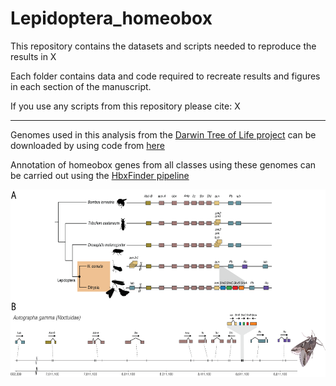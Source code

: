 # Lepidoptera_homeobox
This repository contains the datasets and scripts needed to reproduce the results in X

Each folder contains data and code required to recreate results and figures in each section of the manuscript.

If you use any scripts from this repository please cite:
X

---

Genomes used in this analysis from the [Darwin Tree of Life project](https://www.darwintreeoflife.org/) can be downloaded by using code from [here](https://github.com/PeterMulhair/DToL_insects)

Annotation of homeobox genes from all classes using these genomes can be carried out using the [HbxFinder pipeline](https://github.com/PeterMulhair/HbxFinder)


<div align="center">
<p align="center">
<img src="https://github.com/PeterMulhair/Lepidoptera_homeobox/blob/main/01_Hox_gene_cluster/figures/Hox_summary_microp.png" width="700" height="300">
</p>
</div>
